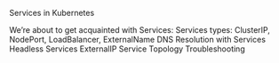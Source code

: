 Services in Kubernetes

We’re about to get acquainted with Services:
Services types: ClusterIP, NodePort, LoadBalancer, ExternalName
DNS Resolution with Services
Headless Services
ExternalIP
Service Topology
Troubleshooting
